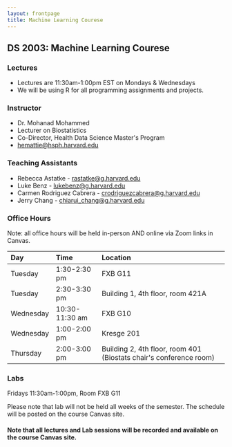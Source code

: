 ```yaml
---
layout: frontpage
title: Machine Learning Courese
---
```


## DS 2003: Machine Learning Courese

### Lectures

* Lectures are 11:30am-1:00pm EST on Mondays & Wednesdays
* We will be using R for all programming assignments and projects. 

### Instructor
* Dr. Mohanad Mohammed
* Lecturer on Biostatistics
* Co-Director, Health Data Science Master's Program
* hemattie@hsph.harvard.edu

### Teaching Assistants

* Rebecca Astatke - rastatke@g.harvard.edu
* Luke Benz - lukebenz@g.harvard.edu
* Carmen Rodriguez Cabrera - crodriguezcabrera@g.harvard.edu
* Jerry Chang - chiarui_chang@g.harvard.edu

### Office Hours

Note: all office hours will be held in-person AND online via Zoom links in Canvas.

| Day      | Time | Location     |
| :---     |    :----   |    :--- |
| Tuesday   |  1:30-2:30 pm    | FXB G11 |
| Tuesday   |  2:30-3:30 pm    | Building 1, 4th floor, room 421A|
| Wednesday |  10:30-11:30 am  | FXB G10 |
| Wednesday |  1:00-2:00 pm    | Kresge 201 |
| Thursday  |  2:00-3:00 pm    | Building 2, 4th floor, room 401 (Biostats chair's conference room) |

### Labs

Fridays 11:30am-1:00pm, Room FXB G11

Please note that lab will not be held all weeks of the semester. The schedule will be posted on the course Canvas site. 

#### Note that all lectures and Lab sessions will be recorded and available on the course Canvas site.
